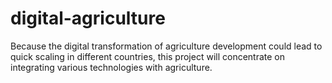 # digital-agriculture
Because the digital transformation of agriculture development could lead to quick scaling in different countries, this project will concentrate on integrating various technologies with agriculture.
